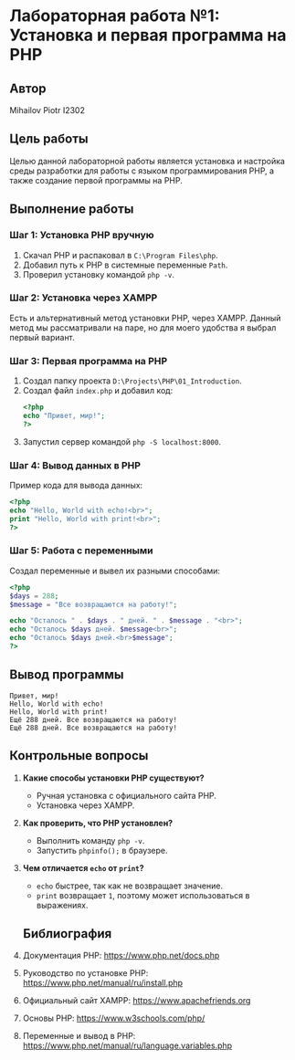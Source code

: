 # Лабораторная работа №1: Установка и первая программа на PHP

## Автор
Mihailov Piotr I2302

## Цель работы
Целью данной лабораторной работы является установка и настройка среды разработки для работы с языком программирования PHP, а также создание первой программы на PHP.

## Выполнение работы

### Шаг 1: Установка PHP вручную
1. Скачал PHP и распаковал в `C:\Program Files\php`.
2. Добавил путь к PHP в системные переменные `Path`.
3. Проверил установку командой `php -v`.

### Шаг 2: Установка через XAMPP
Есть и альтернативный метод установки PHP, через XAMPP. Данный метод мы рассматривали на паре, но для моего удобства я выбрал первый вариант.

### Шаг 3: Первая программа на PHP
1. Создал папку проекта `D:\Projects\PHP\01_Introduction`.
2. Создал файл `index.php` и добавил код:
   ```php
   <?php
   echo "Привет, мир!";
   ?>
   ```
3. Запустил сервер командой `php -S localhost:8000`.

### Шаг 4: Вывод данных в PHP
Пример кода для вывода данных:
```php
<?php
echo "Hello, World with echo!<br>";
print "Hello, World with print!<br>";
?>
```

### Шаг 5: Работа с переменными
Создал переменные и вывел их разными способами:
```php
<?php
$days = 288;
$message = "Все возвращаются на работу!";

echo "Осталось " . $days . " дней. " . $message . "<br>";
echo "Осталось $days дней. $message<br>";
echo "Осталось $days дней.<br>$message";
?>
```
## Вывод программы
```
Привет, мир!
Hello, World with echo!
Hello, World with print!
Ещё 288 дней. Все возвращаются на работу!
Ещё 288 дней. Все возвращаются на работу!
```



## Контрольные вопросы
1. **Какие способы установки PHP существуют?**
   - Ручная установка с официального сайта PHP.
   - Установка через XAMPP.
   

2. **Как проверить, что PHP установлен?**
   - Выполнить команду `php -v`.
   - Запустить  `phpinfo();` в браузере.

3. **Чем отличается `echo` от `print`?**
   - `echo` быстрее, так как не возвращает значение.
   - `print` возвращает `1`, поэтому может использоваться в выражениях.
   ## Библиография
1. Документация PHP: https://www.php.net/docs.php
2. Руководство по установке PHP: https://www.php.net/manual/ru/install.php
3. Официальный сайт XAMPP: https://www.apachefriends.org
4. Основы PHP: https://www.w3schools.com/php/
5. Переменные и вывод в PHP: https://www.php.net/manual/ru/language.variables.php
